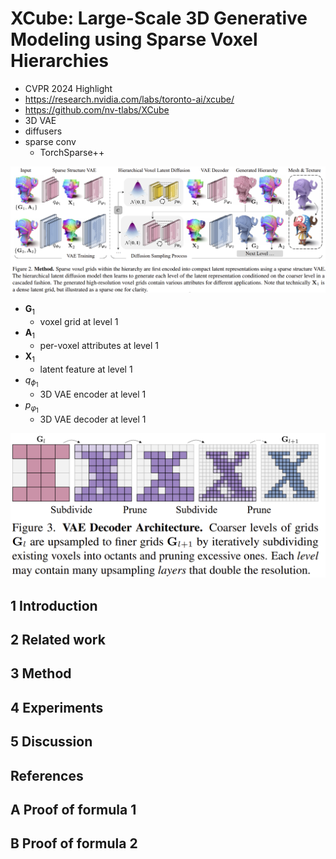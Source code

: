 # XCube: Large-Scale 3D Generative Modeling using Sparse Voxel Hierarchies

- CVPR 2024 Highlight
- https://research.nvidia.com/labs/toronto-ai/xcube/
- https://github.com/nv-tlabs/XCube
- 3D VAE
- diffusers
- sparse conv
  - TorchSparse++




![image-20250405235302681](./assets/image-20250405235302681.png)

- $\mathbf{G}_1$
  - voxel grid at level 1
- $\mathbf{A}_1$
  - per-voxel attributes at level 1
- $\mathbf{X}_1$
  - latent feature at level 1
- $q_{\phi_1}$
  - 3D VAE encoder at level 1
- $p_{\varphi_1}$
  - 3D VAE decoder at level 1



<img src="./assets/image-20250406000124860.png" alt="image-20250406000124860" style="zoom:50%;" />



## 1 Introduction

## 2 Related work

## 3 Method

## 4 Experiments

## 5 Discussion

## References

## A Proof of formula 1

## B Proof of formula 2